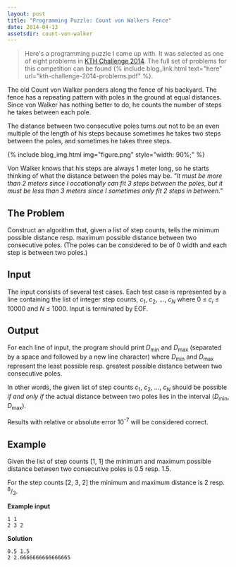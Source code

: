```yaml
---
layout: post
title: "Programming Puzzle: Count von Walkers Fence"
date: 2014-04-13
assetsdir: count-von-walker
---
```


> Here's a programming puzzle I came up with. It was selected as one of eight problems in [KTH Challenge 2014](http://challenge.csc.kth.se/2014/). The full set of problems for this competition can be found {% include blog_link.html text="here" url="kth-challenge-2014-problems.pdf" %}.

The old Count von Walker ponders along the fence of his backyard. The fence has a repeating pattern with poles in the ground at equal distances. Since von Walker has nothing better to do, he counts the number of steps he takes between each pole.

The distance between two consecutive poles turns out not to be an even multiple of the length of his steps because sometimes he takes two steps between the poles, and sometimes he takes three steps.

{% include blog_img.html img="figure.png" style="width: 90%;" %}

Von Walker knows that his steps are always 1 meter long, so he starts thinking of what the distance between the poles may be. *"It must be more than 2 meters since I occationally can fit 3 steps between the poles, but it must be less than 3 meters since I sometimes only fit 2 steps in between."*

The Problem
--
Construct an algorithm that, given a list of step counts, tells the minimum possible distance resp. maximum possible distance between two consecutive poles. (The poles can be considered to be of 0 width and each step is between two poles.)

Input
--
The input consists of several test cases. Each test case is represented by a line containing the list of integer step counts, *c*<sub>1</sub>, *c*<sub>2</sub>, &hellip;, *c*<sub>*N*</sub> where 0 &le; *c*<sub>*i*</sub> &le; 10000 and *N*&nbsp;&le;&nbsp;1000. Input is terminated by EOF.

Output
--
For each line of input, the program should print *D*<sub>min</sub> and *D*<sub>max</sub> (separated by a space and followed by a new line character) where *D*<sub>min</sub> and *D*<sub>max</sub> represent the least possible resp. greatest possible distance between two consecutive poles.

In other words, the given list of step counts *c*<sub>1</sub>, *c*<sub>2</sub>, &hellip;, *c*<sub>*N*</sub> should be possible <em>if and only if</em> the actual distance between two poles lies in the interval (*D*<sub>min</sub>, *D*<sub>max</sub>).

Results with relative or absolute error 10<sup>-7</sup> will be considered correct.

Example
--
Given the list of step counts [1, 1] the minimum and maximum possible distance between two consecutive poles is 0.5 resp. 1.5.

For the step counts [2, 3, 2] the minimum and maximum distance is 2 resp. <sup>8</sup>/<sub>3</sub>.

**Example input**

    1 1
    2 3 2

**Solution**

    0.5 1.5
    2 2.6666666666666665


        
